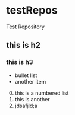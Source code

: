 # testRepos
Test Repository

## this is h2

### this is h3

* bullet list
* another item

0. this is a numbered list
1. this is another
2. jdsafjld;a
